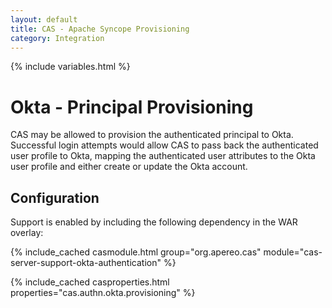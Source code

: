 ```yaml
---
layout: default
title: CAS - Apache Syncope Provisioning
category: Integration
---
```


{% include variables.html %}

# Okta - Principal Provisioning

CAS may be allowed to provision the authenticated principal to Okta. Successful login attempts would allow CAS
to pass back the authenticated user profile to Okta, mapping the authenticated user attributes to the Okta user profile
and either create or update the Okta account.

## Configuration

Support is enabled by including the following dependency in the WAR overlay:

{% include_cached casmodule.html group="org.apereo.cas" module="cas-server-support-okta-authentication" %}

{% include_cached casproperties.html properties="cas.authn.okta.provisioning" %}
